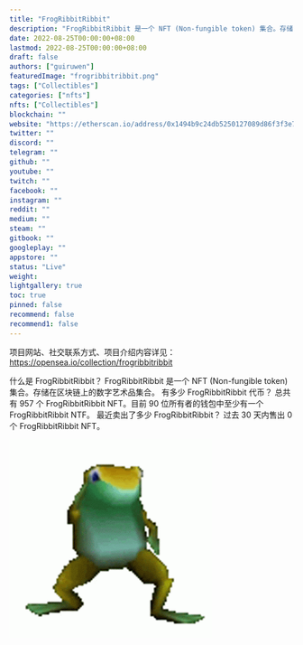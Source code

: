 ```yaml
---
title: "FrogRibbitRibbit"
description: "FrogRibbitRibbit 是一个 NFT (Non-fungible token) 集合。存储在区块链上的数字艺术品集合。"
date: 2022-08-25T00:00:00+08:00
lastmod: 2022-08-25T00:00:00+08:00
draft: false
authors: ["guiruwen"]
featuredImage: "frogribbitribbit.png"
tags: ["Collectibles"]
categories: ["nfts"]
nfts: ["Collectibles"]
blockchain: ""
website: "https://etherscan.io/address/0x1494b9c24db5250127089d86f3f3e757c15a7d31?utm_source=icy.tools"
twitter: ""
discord: ""
telegram: ""
github: ""
youtube: ""
twitch: ""
facebook: ""
instagram: ""
reddit: ""
medium: ""
steam: ""
gitbook: ""
googleplay: ""
appstore: ""
status: "Live"
weight: 
lightgallery: true
toc: true
pinned: false
recommend: false
recommend1: false
---
```

项目网站、社交联系方式、项目介绍内容详见：https://opensea.io/collection/frogribbitribbit

 什么是 FrogRibbitRibbit？
FrogRibbitRibbit 是一个 NFT (Non-fungible token) 集合。存储在区块链上的数字艺术品集合。
 有多少 FrogRibbitRibbit 代币？
总共有 957 个 FrogRibbitRibbit NFT。目前 90 位所有者的钱包中至少有一个 FrogRibbitRibbit NTF。
 最近卖出了多少 FrogRibbitRibbit？
过去 30 天内售出 0 个 FrogRibbitRibbit NFT。

![nft](01.gif)

